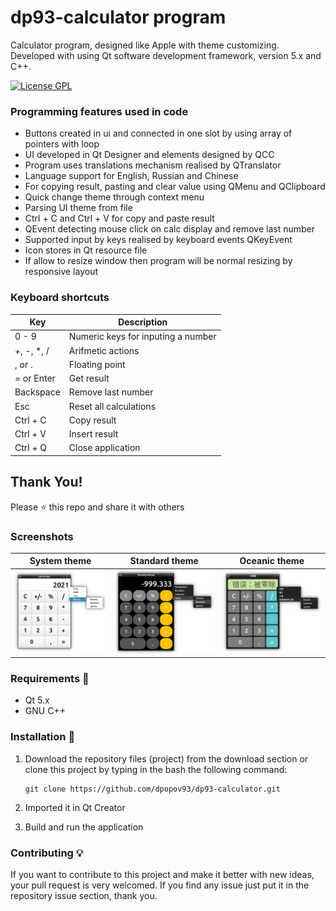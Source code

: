 # dp93-calculator program
Calculator program, designed like Apple with theme customizing.
Developed with using Qt software development framework, version 5.x and C++.

[![License GPL](https://img.shields.io/badge/license-GPL-blue.svg)](LICENSE)

### Programming features used in code
* Buttons created in ui and connected in one slot by using array of pointers with loop
* UI developed in Qt Designer and elements designed by QCC
* Program uses translations mechanism realised by QTranslator
* Language support for English, Russian and Chinese
* For copying result, pasting and clear value using QMenu and QClipboard
* Quick change theme through context menu
* Parsing UI theme from file
* Ctrl + C and Ctrl + V for copy and paste result
* QEvent detecting mouse click on calc display and remove last number
* Supported input by keys realised by keyboard events QKeyEvent
* Icon stores in Qt resource file
* If allow to resize window then program will be normal resizing by responsive layout

### Keyboard shortcuts
| Key        | Description                        |
| ---------- | ---------------------------------- |
| 0 - 9      | Numeric keys for inputing a number |
| +, -, *, / | Arifmetic actions                  |
| , or .     | Floating point                     |
| = or Enter | Get result                         |
| Backspace  | Remove last number                 |
| Esc        | Reset all calculations             |
| Ctrl + C   | Copy result                        |
| Ctrl + V   | Insert result                      |
| Ctrl + Q   | Close application                  |

## Thank You!
Please ⭐️ this repo and share it with others

### Screenshots
| System theme                                                  | Standard theme                                                    | Oceanic theme                                                  
|---------------------------------------------------------------|-------------------------------------------------------------------|-----------------------------------------------------------------|
| ![Calculator - System theme](screenshot/screen_en_system.png) | ![Calculator - Standard theme](screenshot/screen_ru_standard.png) | ![Calculator - Oceanic theme](screenshot/screen_cn_oceanic.png) |

### Requirements 🔧
* Qt 5.x
* GNU C++

### Installation 🔌
1. Download the repository files (project) from the download section or clone this project by typing in the bash the following command:

       git clone https://github.com/dpopov93/dp93-calculator.git
3. Imported it in Qt Creator
4. Build and run the application

### Contributing 💡
If you want to contribute to this project and make it better with new ideas, your pull request is very welcomed.
If you find any issue just put it in the repository issue section, thank you.
